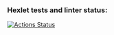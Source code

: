 ### Hexlet tests and linter status:
[![Actions Status](https://github.com/KermittheFroggg/java-project-71/workflows/hexlet-check/badge.svg)](https://github.com/KermittheFroggg/java-project-71/actions)